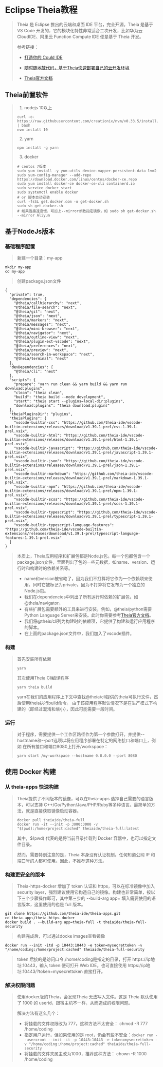 # Eclipse Theia教程


> Theia 是 Eclipse 推出的云端和桌面 IDE 平台，完全开源。Theia 是基于 VS Code 开发的，它的模块化特性非常适合二次开发，比如华为云 CloudIDE、阿里云 Function Compute IDE 便是基于 Theia 开发。
> 
> 参考链接：
>
> - [打造你的 Could IDE](https://blog.hvnobug.com/post/remote-ide)
>
> - [随时随地敲代码，基于Theia快速部署自己的云开发环境](https://zhuanlan.zhihu.com/p/144866584)
>
> - [Theia官方文档](https://theia-ide.org/docs/composing_applications)

<!--more-->

## Theia前置软件
> 1. nodejs 10以上
> ```shell
> curl -o- https://raw.githubusercontent.com/creationix/nvm/v0.33.5/install.sh | bash
> nvm install 10
> ```
> 2. yarn
> ```shell
> npm install -g yarn
> ```
> 3. docker
> ```shell
> # centos 7版本
> sudo yum install -y yum-utils device-mapper-persistent-data lvm2
> sudo yum-config-manager --add-repo https://download.docker.com/linux/centos/docker-ce.repo
> sudo yum install docker-ce docker-ce-cli containerd.io
> sudo service docker start
> sudo systemctl enable docker
> # or 脚本自动安装
> curl -fsSL get.docker.com -o get-docker.sh
> sudo sh get-docker.sh
> # 如果连接速度慢，可加上--mirror参数指定镜像，如 sudo sh get-docker.sh --mirror Aliyun
> ```

## 基于NodeJs版本
### 基础程序配置
> 新建一个目录：my-app
```shell
mkdir my-app
cd my-app
```
> 创建package.json文件
```shell
{
  "private": true,
  "dependencies": {
    "@theia/callhierarchy": "next",
    "@theia/file-search": "next",
    "@theia/git": "next",
    "@theia/json": "next",
    "@theia/markers": "next",
    "@theia/messages": "next",
    "@theia/mini-browser": "next",
    "@theia/navigator": "next",
    "@theia/outline-view": "next",
    "@theia/plugin-ext-vscode": "next",
    "@theia/preferences": "next",
    "@theia/preview": "next",
    "@theia/search-in-workspace": "next",
    "@theia/terminal": "next"
  },
  "devDependencies": {
    "@theia/cli": "next"
  },
  "scripts": {
    "prepare": "yarn run clean && yarn build && yarn run download:plugins",
    "clean": "theia clean",
    "build": "theia build --mode development",
    "start": "theia start --plugins=local-dir:plugins",
    "download:plugins": "theia download:plugins"
  },
  "theiaPluginsDir": "plugins",
  "theiaPlugins": {
    "vscode-builtin-css": "https://github.com/theia-ide/vscode-builtin-extensions/releases/download/v1.39.1-prel/css-1.39.1-prel.vsix",
    "vscode-builtin-html": "https://github.com/theia-ide/vscode-builtin-extensions/releases/download/v1.39.1-prel/html-1.39.1-prel.vsix",
    "vscode-builtin-javascript": "https://github.com/theia-ide/vscode-builtin-extensions/releases/download/v1.39.1-prel/javascript-1.39.1-prel.vsix",
    "vscode-builtin-json": "https://github.com/theia-ide/vscode-builtin-extensions/releases/download/v1.39.1-prel/json-1.39.1-prel.vsix",
    "vscode-builtin-markdown": "https://github.com/theia-ide/vscode-builtin-extensions/releases/download/v1.39.1-prel/markdown-1.39.1-prel.vsix",
    "vscode-builtin-npm": "https://github.com/theia-ide/vscode-builtin-extensions/releases/download/v1.39.1-prel/npm-1.39.1-prel.vsix",
    "vscode-builtin-scss": "https://github.com/theia-ide/vscode-builtin-extensions/releases/download/v1.39.1-prel/scss-1.39.1-prel.vsix",
    "vscode-builtin-typescript": "https://github.com/theia-ide/vscode-builtin-extensions/releases/download/v1.39.1-prel/typescript-1.39.1-prel.vsix",
    "vscode-builtin-typescript-language-features": "https://github.com/theia-ide/vscode-builtin-extensions/releases/download/v1.39.1-prel/typescript-language-features-1.39.1-prel.vsix"
  }
}
```
> 本质上，Theia应用程序和扩展包都是Node.js包。每一个包都包含一个package.json文件，里面列出了包的一些元数据，如name、version、运行时和构建时的依赖关系等。
> - name和version被省略了，因为我们不打算将它作为一个依赖项来使用。同时它被标记为private，因为不打算将它发布为一个独立的Node.js包。
> - 我们在dependencies中列出了所有运行时依赖的扩展包，如@theia/navigator。
> - 有些扩展包需要额外的工具来进行安装，例如，@theia/python需要Python Language Server来安装。此时你需要参考[Theia官方文档](https://theia-ide.org/docs/composing_applications)。
> - 我们将@theis/cli列为构建时的依赖项，它提供了构建和运行应用程序的脚本。
> - 在上面的package.json文件中，我们加入了vscode插件。

### 构建
> 首先安装所有依赖
> 
> ```shell
> yarn
> ```
> 其次使用Theia Cli编译程序
> ```shell
> yarn theia build
> ```
> yarn在我们的应用程序上下文中查找@theia/cli提供的theia可执行文件，然后使用theia执行build命令。 由于该应用程序默认情况下是在生产模式下构建的（即经过混淆和缩小），因此可能需要一段时间。

### 运行
> 对于程序，需要提供一个工作区路径作为第一个参数打开，并提供--hostname和--port选项以将应用程序部署在特定的网络接口和端口上，例如 在所有接口和端口8080上打开/workspace：
> ```shell
> yarn start /my-workspace --hostname 0.0.0.0 --port 8080
> ```

## 使用 Docker 构建
### 从 theia-apps 快速构建
> Theia提供了不同版本的镜像，可以在theia-apps 选择自己需要的语言版本，可以支持 C++/Go/Python/Java/PHP/Ruby等多种语言。最简单的方法，就是直接获取镜像启动容器。
> ```shell
> docker pull theiaide/theia-full
> docker run -it --init -p 3000:3000 -v "$(pwd):/home/project:cached" theiaide/theia-full:latest
> ```
> 其中，$(pwd) 代表的是将当前目录挂载到 Docker 容器中，也可以指定文件目录。
> 
> 然而，需要特别注意的是，Theia 本身没有认证机制，任何知道公网 IP 和端口号的人都可使用。因此，不推荐这种方法。

### 构建更安全的版本
> Theia-https-docker 增加了 token 认证和 https，可以在标准镜像中加入 security layer，强烈建议使用它构造自己的镜像。构建也非常简单，按以下三个步骤操作即可，其中第三步的 --build-arg app= 填入需要使用的语言版本，这里使用的也是 full 版本。
```shell
git clone https://github.com/theia-ide/theia-apps.git
cd theia-apps/theia-https-docker
docker build . --build-arg app=theia-full -t theiaide/theia-full-security
```
> 构建完成后，可以通过docke images查看镜像
```shell
docker run --init -itd -p 10443:10443 -e token=mysecrettoken -v "/home/coding:/home/project:cached" theiaide/theia-full-security
```
> token 后接的是访问口令,/home/coding是指定的目录，打开 https://ip地址:10443，输入 token 便可打开 Web IDE。也可直接使用 https://ip地址:10443/?token=mysecrettoken 直接打开。

### 解决权限问题
> 使用docker版的Theia，会发现Theia 无法写入文件。这是 Theia 默认使用了 1000 的 userid，跟宿主机不一样，从而造成的权限问题。
> 
> 解决方法有这么几个：
> 
> - 将挂载的文件权限改为 777，这种方法不太安全： chmod -R 777 /home/coding
> - 指定用户运行，但如果使用的是 root，仍会有些不安全：`docker run --user=root --init -it -p 10443:10443 -e token=mysecrettoken -v "/home/coding:/home/project:cached" theiaide/theia-full-security`
> - 将挂载的文件夹属主改为1000，推荐这种方法： chown -R 1000 /home/coding

